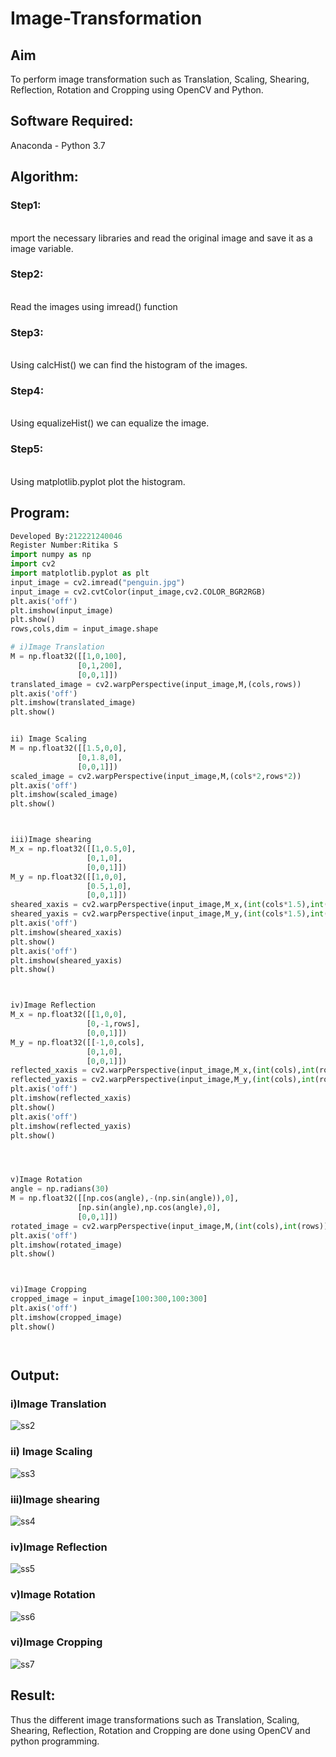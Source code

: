 # Image-Transformation
## Aim
To perform image transformation such as Translation, Scaling, Shearing, Reflection, Rotation and Cropping using OpenCV and Python.

## Software Required:
Anaconda - Python 3.7

## Algorithm:
### Step1:
<br>
mport the necessary libraries and read the original image and save it as a image variable.

### Step2:
<br>
Read the images using imread() function

### Step3:
<br>
Using calcHist() we can find the histogram of the images.

### Step4:
<br>
Using equalizeHist() we can equalize the image.

### Step5:
<br>
Using matplotlib.pyplot plot the histogram.



## Program:
```python
Developed By:212221240046
Register Number:Ritika S
import numpy as np
import cv2
import matplotlib.pyplot as plt
input_image = cv2.imread("penguin.jpg")
input_image = cv2.cvtColor(input_image,cv2.COLOR_BGR2RGB)
plt.axis('off')
plt.imshow(input_image)
plt.show()
rows,cols,dim = input_image.shape

# i)Image Translation
M = np.float32([[1,0,100],
               [0,1,200],
               [0,0,1]])
translated_image = cv2.warpPerspective(input_image,M,(cols,rows))
plt.axis('off')
plt.imshow(translated_image)
plt.show()


ii) Image Scaling
M = np.float32([[1.5,0,0],
               [0,1.8,0],
               [0,0,1]])
scaled_image = cv2.warpPerspective(input_image,M,(cols*2,rows*2))
plt.axis('off')
plt.imshow(scaled_image)
plt.show()



iii)Image shearing
M_x = np.float32([[1,0.5,0],
                 [0,1,0],
                 [0,0,1]])
M_y = np.float32([[1,0,0],
                 [0.5,1,0],
                 [0,0,1]])
sheared_xaxis = cv2.warpPerspective(input_image,M_x,(int(cols*1.5),int(rows*1.5)))
sheared_yaxis = cv2.warpPerspective(input_image,M_y,(int(cols*1.5),int(rows*1.5)))
plt.axis('off')
plt.imshow(sheared_xaxis)
plt.show()
plt.axis('off')
plt.imshow(sheared_yaxis)
plt.show()



iv)Image Reflection
M_x = np.float32([[1,0,0],
                 [0,-1,rows],
                 [0,0,1]])
M_y = np.float32([[-1,0,cols],
                 [0,1,0],
                 [0,0,1]])
reflected_xaxis = cv2.warpPerspective(input_image,M_x,(int(cols),int(rows)))
reflected_yaxis = cv2.warpPerspective(input_image,M_y,(int(cols),int(rows)))
plt.axis('off')
plt.imshow(reflected_xaxis)
plt.show()
plt.axis('off')
plt.imshow(reflected_yaxis)
plt.show()




v)Image Rotation
angle = np.radians(30)
M = np.float32([[np.cos(angle),-(np.sin(angle)),0],
               [np.sin(angle),np.cos(angle),0],
               [0,0,1]])
rotated_image = cv2.warpPerspective(input_image,M,(int(cols),int(rows)))
plt.axis('off')
plt.imshow(rotated_image)
plt.show()



vi)Image Cropping
cropped_image = input_image[100:300,100:300]
plt.axis('off')
plt.imshow(cropped_image)
plt.show()




```
## Output:
### i)Image Translation
![ss2](https://user-images.githubusercontent.com/93427238/174631397-504af464-4f5a-47d9-82f9-f162d2762c42.png)



### ii) Image Scaling
![ss3](https://user-images.githubusercontent.com/93427238/174631445-ea503991-6d62-4c57-a592-0579486e6a53.png)




### iii)Image shearing
![ss4](https://user-images.githubusercontent.com/93427238/174631502-ce002de5-4322-447e-8217-28c78f6a82f7.png)



### iv)Image Reflection
![ss5](https://user-images.githubusercontent.com/93427238/174631534-f0c14941-059b-4b28-822a-946484ee652b.png)





### v)Image Rotation
![ss6](https://user-images.githubusercontent.com/93427238/174631562-ccb4e1fa-760b-48fe-b5cf-6d94eb65ede1.png)




### vi)Image Cropping
![ss7](https://user-images.githubusercontent.com/93427238/174631590-49b3f44e-a199-46f3-b6b0-74f13fd5262a.png)






## Result: 

Thus the different image transformations such as Translation, Scaling, Shearing, Reflection, Rotation and Cropping are done using OpenCV and python programming.
